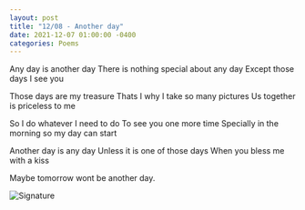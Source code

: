 ```yaml
---
layout: post
title: "12/08 - Another day"
date: 2021-12-07 01:00:00 -0400
categories: Poems
---
```



Any day is another day
There is nothing special about any day
Except those days I see you

Those days are my treasure
Thats I why I take so many pictures
Us together is priceless to me

So I do whatever I need to do
To see you one more time
Specially in the morning so my day can start

Another day is any day
Unless it is one of those days
When you bless me with a kiss

Maybe tomorrow wont be another day.

![Signature](https://robertalberto.com/ttdlmr.png)
